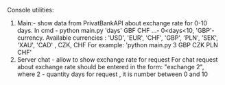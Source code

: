 Console utilities:
1. Main:- show data from PrivatBankAPI about exchange rate for 0-10 days.
In cmd - python main.py 'days' GBF CHF ...- 
0<days<10, 'GBP'- currency. 
Available currencies : 'USD', 'EUR', 'CHF', 'GBP', 'PLN', 'SEK', 'XAU', 'CAD' , CZK, CHF
For example: 'python main.py 3 GBP CZK PLN CHF'
2. Server chat - allow to show exchange rate for request 
For chat request about exchange rate should be entered in the form: 
"exchange 2", 
where 2 - quantity days for request , it is number between 0 and 10 